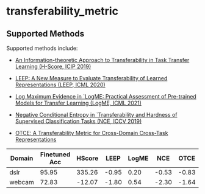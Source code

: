 # transferability_metric
## Supported Methods

Supported methods include:

- [An Information-theoretic Approach to Transferability in Task Transfer Learning (H-Score, ICIP 2019)](http://yangli-feasibility.com/home/media/icip-19.pdf)

- [LEEP: A New Measure to Evaluate Transferability of Learned Representations (LEEP, ICML 2020)](http://proceedings.mlr.press/v119/nguyen20b/nguyen20b.pdf)

- [Log Maximum Evidence in `LogME: Practical Assessment of Pre-trained Models for Transfer Learning (LogME, ICML 2021)](https://arxiv.org/pdf/2102.11005.pdf)

- [Negative Conditional Entropy in `Transferability and Hardness of Supervised Classification Tasks (NCE, ICCV 2019)](https://arxiv.org/pdf/1908.08142v1.pdf)

- [OTCE: A Transferability Metric for Cross-Domain Cross-Task Representations](https://arxiv.org/abs/2103.13843)
  
| Domain   | Finetuned Acc | HScore | LEEP     | LogME | NCE | OTCE |
| -------- | --------      | ------ |-------   | -----| --- | ----- |
| dslr     |    95.95      | 335.26 |   -0.95  | 0.20  |  -0.53 | -0.83|
| webcam   |  72.83        | -12.07 |   -1.80  | 0.54  |  -2.30 | -1.64|
